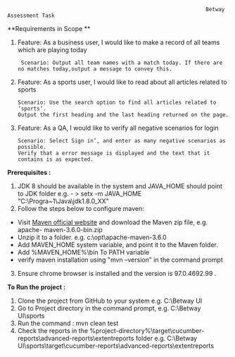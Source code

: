                                                                    Betway Assessment Task 
**Requirements in Scope **
1. Feature: As a business user, I would like to make a record of all teams which are playing today
        
        Scenario: Output all team names with a match today. If there are no matches today,output a message to convey this.
1. Feature: As a sports user, I would like to read about all articles related to sports
       
       Scenario: Use the search option to find all articles related to ‘sports’.
       Output the first heading and the last heading returned on the page.
1. Feature: As a QA, I would like to verify all negative scenarios for login
       
       Scenario: Select Sign in’, and enter as many negative scenarios as possible. 
       Verify that a error message is displayed and the text that it contains is as expected.

**Prerequisites :** 

1.  JDK 8 should be available in the system and JAVA_HOME should point to  JDK folder
 e.g. - > setx -m JAVA_HOME "C:\Progra~1\Java\jdk1.8.0_XX"
1.   Follow the steps below to configure maven:

- Visit [Maven official website](https://maven.apache.org/download.cgi) and download the Maven zip file, e.g. apache-   maven-3.6.0-bin.zip
- Unzip it to a folder. e.g. c:\opt\apache-maven-3.6.0
- Add MAVEN_HOME system variable, and point it to the Maven folder.
- Add %MAVEN_HOME%\bin To PATH variable
- verify maven installation using "mvn –version" in the command prompt 
3.   Ensure chrome browser is installed and the version is 97.0.4692.99 .

**To Run the project :**
1.  Clone the project from GitHub to your system e.g. C:\Betway UI
2.  Go to Project directory in the command prompt, e.g. C:\Betway UI\sports
3.  Run the command :  mvn clean test
4.  Check the reports in the %project-directory%\target\cucumber-reports\advanced-reports\extentreports folder
    e.g. C:\Betway UI\sports\target\cucumber-reports\advanced-reports\extentreports

